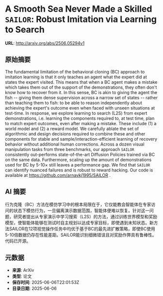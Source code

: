 # A Smooth Sea Never Made a Skilled $\texttt{SAILOR}$: Robust Imitation via Learning to Search

**URL**: http://arxiv.org/abs/2506.05294v1

## 原始摘要

The fundamental limitation of the behavioral cloning (BC) approach to
imitation learning is that it only teaches an agent what the expert did at
states the expert visited. This means that when a BC agent makes a mistake
which takes them out of the support of the demonstrations, they often don't
know how to recover from it. In this sense, BC is akin to giving the agent the
fish -- giving them dense supervision across a narrow set of states -- rather
than teaching them to fish: to be able to reason independently about achieving
the expert's outcome even when faced with unseen situations at test-time. In
response, we explore learning to search (L2S) from expert demonstrations, i.e.
learning the components required to, at test time, plan to match expert
outcomes, even after making a mistake. These include (1) a world model and (2)
a reward model. We carefully ablate the set of algorithmic and design decisions
required to combine these and other components for stable and
sample/interaction-efficient learning of recovery behavior without additional
human corrections. Across a dozen visual manipulation tasks from three
benchmarks, our approach $\texttt{SAILOR}$ consistently out-performs
state-of-the-art Diffusion Policies trained via BC on the same data.
Furthermore, scaling up the amount of demonstrations used for BC by
5-10$\times$ still leaves a performance gap. We find that $\texttt{SAILOR}$ can
identify nuanced failures and is robust to reward hacking. Our code is
available at https://github.com/arnavkj1995/SAILOR .


## AI 摘要

行为克隆（BC）方法在模仿学习中的根本局限在于，它仅能教会智能体在专家访问的状态下模仿行为，一旦偏离演示数据范围，智能体便难以恢复。针对这一问题，研究者提出从专家演示中学习搜索（L2S）的方法，通过训练世界模型和奖励模型，使智能体能够在测试时自主规划以达成专家目标，即使遇到未知状态。新方法SAILOR在12项视觉操作任务中均优于基于BC的最先进扩散策略，即使BC使用5-10倍数据仍存在性能差距。SAILOR能识别细微错误且对奖励作弊具有鲁棒性。代码已开源。

## 元数据

- **来源**: ArXiv
- **类型**: 论文
- **保存时间**: 2025-06-06T22:01:53Z
- **目录日期**: 2025-06-06
